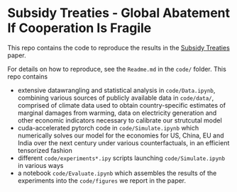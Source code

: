 # Subsidy Treaties - Global Abatement If Cooperation Is Fragile

This repo contains the code to reproduce the results in the [Subsidy Treaties](https://github.com/jonas-metzger/subsidy-treaties/tree/main/paper/Subsidy_Treaties-Jonas_Metzger.pdf) paper.


For details on how to reproduce, see the `Readme.md` in the `code/` folder. This repo contains 
- extensive datawrangling and statistical analysis in `code/Data.ipynb`, combining various sources of publicly available data in `code/data/`, comprised of  climate data used to obtain country-specific estimates of marginal damages from warming, data on electricity generation and other economic indicators necessary to calibrate our strutcutal model
- cuda-accelerated pytorch code in `code/Simulate.ipynb` which numerically solves our model for the economies for US, China, EU and India over the next century under various counterfactuals, in an efficient tensorized fashion
- different `code/experiments*.ipy` scripts launching `code/Simulate.ipynb` in various ways 
- a notebook `code/Evaluate.ipynb` which assembles the results of the experiments into the `code/figures` we report in the paper.
